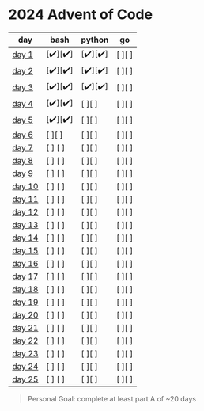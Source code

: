 # 2024 Advent of Code



| day                                            | bash    | python | go     |
| ---------------------------------------------- | ------- | ------ | ------ |
| [day 1](https://adventofcode.com/2024/day/1)   | [✔️][✔️]  | [✔️][✔️] | [ ][ ] |
| [day 2](https://adventofcode.com/2024/day/2)   | [✔️][✔️]  | [✔️][✔️] | [ ][ ] |
| [day 3](https://adventofcode.com/2024/day/3)   | [✔️][✔️]  | [✔️][✔️] | [ ][ ] |
| [day 4](https://adventofcode.com/2024/day/4)   | [✔️][✔️]  | [ ][ ] | [ ][ ] |
| [day 5](https://adventofcode.com/2024/day/5)   | [✔️][✔️]  | [ ][ ] | [ ][ ] |
| [day 6](https://adventofcode.com/2024/day/6)   | [ ][ ]  | [ ][ ] | [ ][ ] |
| [day 7](https://adventofcode.com/2024/day/7)   | [ ] [ ] | [ ][ ] | [ ][ ] |
| [day 8](https://adventofcode.com/2024/day/8)   | [ ] [ ] | [ ][ ] | [ ][ ] |
| [day 9](https://adventofcode.com/2024/day/9)   | [ ] [ ] | [ ][ ] | [ ][ ] |
| [day 10](https://adventofcode.com/2024/day/10) | [ ] [ ] | [ ][ ] | [ ][ ] |
| [day 11](https://adventofcode.com/2024/day/11) | [ ] [ ] | [ ][ ] | [ ][ ] |
| [day 12](https://adventofcode.com/2024/day/12) | [ ] [ ] | [ ][ ] | [ ][ ] |
| [day 13](https://adventofcode.com/2024/day/13) | [ ] [ ] | [ ][ ] | [ ][ ] |
| [day 14](https://adventofcode.com/2024/day/14) | [ ] [ ] | [ ][ ] | [ ][ ] |
| [day 15](https://adventofcode.com/2024/day/15) | [ ] [ ] | [ ][ ] | [ ][ ] |
| [day 16](https://adventofcode.com/2024/day/16) | [ ] [ ] | [ ][ ] | [ ][ ] |
| [day 17](https://adventofcode.com/2024/day/17) | [ ] [ ] | [ ][ ] | [ ][ ] |
| [day 18](https://adventofcode.com/2024/day/18) | [ ] [ ] | [ ][ ] | [ ][ ] |
| [day 19](https://adventofcode.com/2024/day/19) | [ ] [ ] | [ ][ ] | [ ][ ] |
| [day 20](https://adventofcode.com/2024/day/20) | [ ] [ ] | [ ][ ] | [ ][ ] |
| [day 21](https://adventofcode.com/2024/day/21) | [ ] [ ] | [ ][ ] | [ ][ ] |
| [day 22](https://adventofcode.com/2024/day/22) | [ ] [ ] | [ ][ ] | [ ][ ] |
| [day 23](https://adventofcode.com/2024/day/23) | [ ] [ ] | [ ][ ] | [ ][ ] |
| [day 24](https://adventofcode.com/2024/day/24) | [ ] [ ] | [ ][ ] | [ ][ ] |
| [day 25](https://adventofcode.com/2024/day/25) | [ ] [ ] | [ ][ ] | [ ][ ] |



> Personal Goal: complete at least part A of ~20 days
